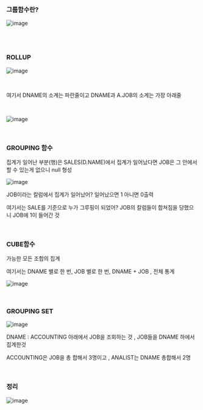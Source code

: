 ### 그룹함수란?

![image](https://user-images.githubusercontent.com/78454649/157841353-feacc611-df95-4706-a4d3-83ac8c7cfad9.png)

<br/><br/>


### ROLLUP

![image](https://user-images.githubusercontent.com/78454649/157841474-c9d7bb63-61d1-403d-ba8f-c51319f55daa.png)

<br/>

여기서 DNAME의 소계는 파란줄이고 DNAME과 A.JOB의 소계는 가장 아래줄

<br/>

![image](https://user-images.githubusercontent.com/78454649/157842145-cb7895bc-3a8d-431b-82f5-e950c3d4edee.png)

<br/>

### GROUPING 함수


집계가 일어난 부분(행)은 SALES(D.NAME)에서 집계가 일어났다면 JOB은 그 안에서 할 수 있는게 없으니 null 형성

![image](https://user-images.githubusercontent.com/78454649/157843060-26d01c3c-57e4-441b-b1bb-a3607904de9a.png)


JOB이라는 칼럼에서 집계가 일어났어? 일어났으면 1 아니면 0출력

여기서는 SALE를 기준으로 누가 그루핑이 되었어? JOB의 칼럼들이 합쳐짐을 당했으니 JOB에 1이 들어간 것

<br/>

### CUBE함수

가능한 모든 조합의 집계 

여기서는 DNAME 별로 한 번, JOB 별로 한 번, DNAME + JOB , 전체 통계

![image](https://user-images.githubusercontent.com/78454649/157843842-5d962efe-1867-4fde-ab6d-ad30ac9c4fc0.png)

<br/>

### GROUPING SET

![image](https://user-images.githubusercontent.com/78454649/157844888-0fb2926a-76e1-49ca-b0e7-bccb84c02570.png)


DNAME : ACCOUNTING 아래에서 JOB을 조회하는 것 , JOB들을 DNAME 하에서 집계한것

ACCOUNTING은 JOB을 총 합해서 3명이고 ,  ANALIST는 DNAME 총합해서 2명

<br/>

### 정리

![image](https://user-images.githubusercontent.com/78454649/157844981-e58f33e5-392d-47c1-9bfa-372385bb109e.png)

